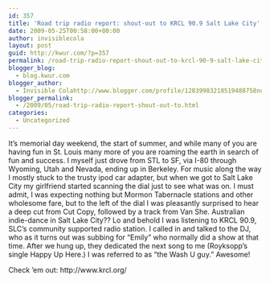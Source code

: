```yaml
---
id: 357
title: 'Road trip radio report: shout-out to KRCL 90.9 Salt Lake City'
date: 2009-05-25T00:58:00+00:00
author: invisiblecola
layout: post
guid: http://kwur.com/?p=357
permalink: /road-trip-radio-report-shout-out-to-krcl-90-9-salt-lake-city/
blogger_blog:
  - blog.kwur.com
blogger_author:
  - Invisible Colahttp://www.blogger.com/profile/12839983218519488758noreply@blogger.com
blogger_permalink:
  - /2009/05/road-trip-radio-report-shout-out-to.html
categories:
  - Uncategorized
---
```

<div class="pf-content">
  <p>
    It’s memorial day weekend, the start of summer, and while many of you are having fun in St. Louis many more of you are roaming the earth in search of fun and success. I myself just drove from STL to SF, via I-80 through Wyoming, Utah and Nevada, ending up in Berkeley. For music along the way I mostly stuck to the trusty ipod car adapter, but when we got to Salt Lake City my girlfriend started scanning the dial just to see what was on. I must admit, I was expecting nothing but Mormon Tabernacle stations and other wholesome fare, but to the left of the dial I was pleasantly surprised to hear a deep cut from Cut Copy, followed by a track from Van She. Australian indie-dance in Salt Lake City?? Lo and behold I was listening to KRCL 90.9, SLC’s community supported radio station. I called in and talked to the DJ, who as it turns out was subbing for “Emily” who normally did a show at that time. After we hung up, they dedicated the next song to me (Royksopp’s single Happy Up Here.) I was referred to as “the Wash U guy.” Awesome!
  </p>
  
  <div>
  </div>
  
  <div>
    Check ’em out: http://www.krcl.org/
  </div>
</div>